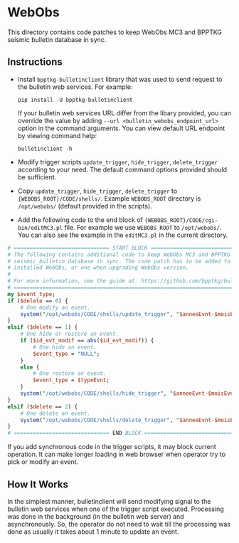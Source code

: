 # WebObs

This directory contains code patches to keep WebObs MC3 and BPPTKG seismic
bulletin database in sync.

## Instructions

- Install `bpptkg-bulletinclient` library that was used to send request to the
  bulletin web services. For example:

      pip install -U bpptkg-bulletinclient

  If your bulletin web services URL differ from the libary provided, you can
  override the value by adding `--url <bulletin_webobs_endpoint_url>` option in
  the command arguments. You can view default URL endpoint by viewing command
  help:

      bulletinclient -h

- Modify trigger scripts `update_trigger`, `hide_trigger`, `delete_trigger`
  according to your need. The default command options provided should be
  sufficient.

- Copy `update_trigger`, `hide_trigger`, `delete_trigger` to
  `{WEBOBS_ROOT}/CODE/shells/`. Example `WEBOBS_ROOT` directory is
  `/opt/webobs/` (default provided in the scripts).

- Add the following code to the end block of
  `{WEBOBS_ROOT}/CODE/cgi-bin/editMC3.pl` file. For example we use `WEBOBS_ROOT`
  to `/opt/webobs/`. You can also see the example in the `editMC3.pl` in the
  current directory.

```perl
# ============================== START BLOCK ===================================
# The following contains additional code to keep WebObs MC3 and BPPTKG
# seismic_bulletin database in sync. The code patch has to be added to the newly
# installed WebObs, or one when upgrading WebObs version.
#
# For more information, see the guide at: https://github.com/bpptkg/bulletin
# ==============================================================================
my $event_type;
if ($delete == 0) {
    # One modify an event.
    system("/opt/webobs/CODE/shells/update_trigger", "$anneeEvnt-$moisEvnt-$jourEvnt $heureEvnt:$minEvnt:$secEvnt", 2, $idSC3, $operator, "$anneeEvnt-$moisEvnt" . "#" . (abs($id_evt_modif)), $typeEvnt);
}
elsif ($delete == 1) {
    # One hide or restore an event.
    if ($id_evt_modif == abs($id_evt_modif)) {
        # One hide an event.
        $event_type = "NULL";
    }
    else {
        # One restore an event.
        $event_type = $typeEvnt;
    }
    system("/opt/webobs/CODE/shells/hide_trigger", "$anneeEvnt-$moisEvnt" . "#" . (abs($id_evt_modif)), $event_type, $operator);
}
elsif ($delete == 2) {
    # One delete an event.
    system("/opt/webobs/CODE/shells/delete_trigger", "$anneeEvnt-$moisEvnt" . "#" . (abs($id_evt_modif)), $operator);
}
# ============================== END BLOCK =====================================
```

If you add synchronous code in the trigger scripts, it may block current
operation. It can make longer loading in web browser when operator try to pick
or modify an event.

## How It Works

In the simplest manner, bulletinclient will send modifying signal to the
bulletin web services when one of the trigger script executed. Processing was
done in the background (in the bulletin web server) and asynchronously. So, the
operator do not need to wait till the processing was done as usually it takes
about 1 minute to update an event.
